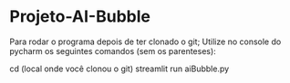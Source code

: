 # Projeto-AI-Bubble
Para rodar o programa depois de ter clonado o git;
Utilize no console do pycharm os seguintes comandos (sem os parenteses):

cd (local onde você clonou o git)
streamlit run aiBubble.py
